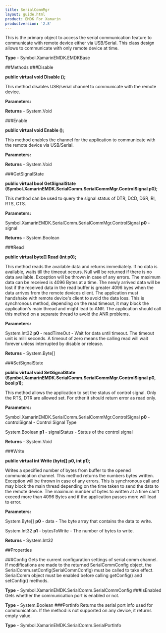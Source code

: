 ```yaml
---
title: SerialCommMgr
layout: guide.html
product: EMDK For Xamarin 
productversion: '2.8' 
---
```

This is the primary object to access the serial communication feature to communicate with remote device either via USB/Serial. This class design allows to communicate with only remote device at time.

**Type** - Symbol.XamarinEMDK.EMDKBase

##Methods
###Disable

**public virtual void Disable ();**

This method disables USB/serial channel to communicate with the remote device.

**Parameters:**

**Returns** - System.Void

###Enable

**public virtual void Enable ();**

This method enables the channel for the application to communicate with the remote device via USB/Serial.

**Parameters:**

**Returns** - System.Void

###GetSignalState

**public virtual bool GetSignalState (Symbol.XamarinEMDK.SerialComm.SerialCommMgr.ControlSignal p0);**

This method can be used to query the signal status of DTR, DCD, DSR, RI, RTS, CTS.

**Parameters:**

Symbol.XamarinEMDK.SerialComm.SerialCommMgr.ControlSignal **p0**  - signal

**Returns** - System.Boolean

###Read

**public virtual byte[] Read (int p0);**

This method reads the available data and returns immediately. If no data is available, waits till the timeout occurs. Null will be returned if there is no data available. Exception will be thrown in case of any errors. The maximum data can be received is 4096 Bytes at a time. The newly arrived data will be lost if the received data in the read buffer is greater 4096 byes when the data arrives from the remote devices client. The application must handshake with remote device's client to avoid the data loss. This is synchronous method, depending on the read timeout, it may block the application's main thread and might lead to ANR. The application should call this method on a separate thread to avoid the ANR problems.

**Parameters:**

System.Int32 **p0**  - readTimeOut - Wait for data until timeout. The timeout unit is milli seconds. A timeout of zero means the calling read will wait forever unless interrupted by disable or release.

**Returns** - System.Byte[]

###SetSignalState

**public virtual void SetSignalState (Symbol.XamarinEMDK.SerialComm.SerialCommMgr.ControlSignal p0, bool p1);**

This method allows the application to set the status of control signal. Only the RTS, DTR are allowed set. For other it should return error as read only.

**Parameters:**

Symbol.XamarinEMDK.SerialComm.SerialCommMgr.ControlSignal **p0**  - controlSignal - Control Signal Type

System.Boolean **p1**  - signalStatus - Status of the control signal

**Returns** - System.Void

###Write

**public virtual int Write (byte[] p0, int p1);**

Writes a specified number of bytes from buffer to the opened communication channel. This method returns the numbers bytes written. Exception will be thrown in case of any errors. This is synchronous call and may block the main thread depending on the time taken to send the data to the remote device. The maximum number of bytes to written at a time can't exceed more than 4096 Bytes and if the application passes more will lead to error.

**Parameters:**

System.Byte[] **p0**  - data - The byte array that contains the data to write.

System.Int32 **p1**  - bytesToWrite - The number of bytes to write.

**Returns** - System.Int32

##Properties

###Config
Gets the current configuration settings of serial comm channel. If modifications are made to the returned SerialCommConfig object, the SerialComm.setConfig(SerialCommConfig) must be called to take effect. SerialComm object must be enabled before calling getConfig() and setConfig() methods.

**Type** - Symbol.XamarinEMDK.SerialComm.SerialCommConfig
###IsEnabled
Gets whether the communication port is enabled or not.

**Type** - System.Boolean
###PortInfo
Returns the serial port info used for communication. If the method is not supported on any device, it returns empty value.

**Type** - Symbol.XamarinEMDK.SerialComm.SerialPortInfo

